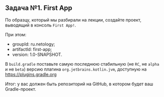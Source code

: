 ## Задача №1. First App

По образцу, который мы разбирали на лекции, создайте проект, выводящий в консоль `First App!`.

При этом:
* groupId: ru.netology;
* artifactId: first-app;
* version: 1.0-SNAPSHOT.

В `build.gradle` поставьте самую последнюю стабильную (не `RC`, не `alpha` и не `beta`) версию плагина `org.jetbrains.kotlin.jvm`, доступную на https://plugins.gradle.org

Итог: у вас должен быть репозиторий на GitHub, в котором будет ваш Gradle-проект.